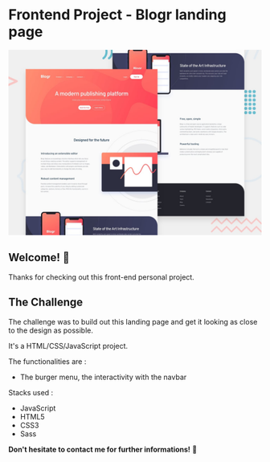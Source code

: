 # Frontend Project - Blogr landing page

![Design preview for the Blogr landing page coding challenge](./design/desktop-preview.jpg)

## Welcome! 👋

Thanks for checking out this front-end personal project.

## The Challenge

The challenge was to build out this landing page and get it looking as close to the design as possible.

It's a HTML/CSS/JavaScript project.

The functionalities are :
- The burger menu, the interactivity with the navbar

Stacks used :
- JavaScript
- HTML5
- CSS3
- Sass

**Don't hesitate to contact me for further informations!** 🚀
